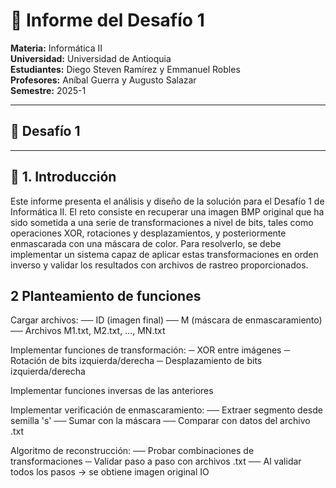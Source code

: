 # 🧾 Informe del Desafío 1

**Materia:** Informática II  
**Universidad:** Universidad de Antioquia  
**Estudiantes:** Diego Steven Ramírez y Emmanuel Robles  
**Profesores:** Aníbal Guerra y Augusto Salazar  
**Semestre:** 2025-1  

---

## 📘 Desafío 1

---

## 📝 1. Introducción

Este informe presenta el análisis y diseño de la solución para el Desafío 1 de Informática II. El reto consiste en recuperar una imagen BMP original que ha sido sometida a una serie de transformaciones a nivel de bits, tales como operaciones XOR, rotaciones y desplazamientos, y posteriormente enmascarada con una máscara de color. Para resolverlo, se debe implementar un sistema capaz de aplicar estas transformaciones en orden inverso y validar los resultados con archivos de rastreo proporcionados.


## 2 Planteamiento de funciones

Cargar archivos:
── ID (imagen final)
── M (máscara de enmascaramiento)
── Archivos M1.txt, M2.txt, ..., MN.txt

Implementar funciones de transformación:
   ─ XOR entre imágenes
    ─ Rotación de bits izquierda/derecha
   ─ Desplazamiento de bits izquierda/derecha

Implementar funciones inversas de las anteriores

 Implementar verificación de enmascaramiento:
 ── Extraer segmento desde semilla 's'
── Sumar con la máscara
  ── Comparar con datos del archivo .txt

 Algoritmo de reconstrucción:
   ── Probar combinaciones de transformaciones
 ─ Validar paso a paso con archivos .txt
── Al validar todos los pasos → se obtiene imagen original IO



